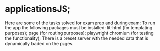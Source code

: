 # applicationsJS;
Here are some of the tasks solved for exam prep and during exam;
To run the app the following packages must be installed:
    lit-html (for templating purposes);
    page (for routing purposes);
    playwright chromium (for testing the functionality);
There is a preset server with the needed data that is dynamically loaded on the pages.  
